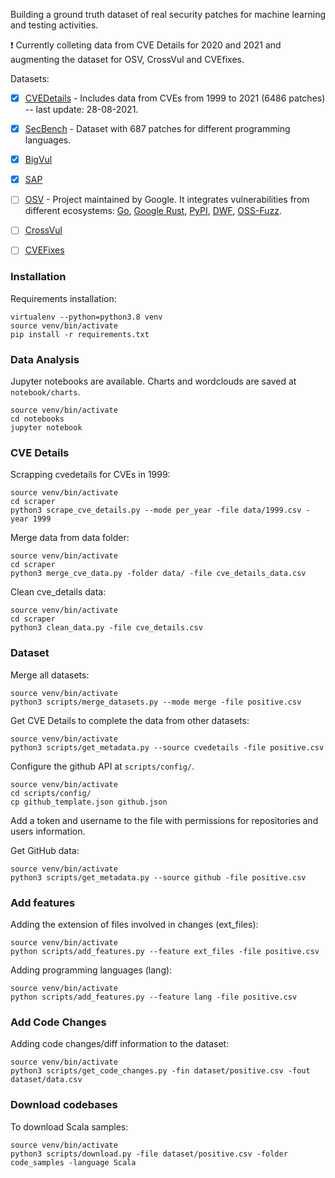 
Building a ground truth dataset of real security patches for machine learning and testing activities.

❗️ Currently colleting data from CVE Details for 2020 and 2021 and augmenting the dataset for OSV, CrossVul and CVEfixes.

Datasets:
- [X] [CVEDetails](https://www.cvedetails.com/) - Includes data from CVEs from 1999 to 2021 (6486 patches) -- last update: 28-08-2021.
- [X] [SecBench](https://github.com/TQRG/secbench) - Dataset with 687 patches for different programming languages.
- [X] [BigVul](https://github.com/ZeoVan/MSR_20_Code_vulnerability_CSV_Dataset)
- [X] [SAP](https://github.com/SAP/project-kb/tree/master/MSR2019)
- [ ] [OSV](https://osv.dev/) - Project maintained by Google. It integrates vulnerabilities from 
different ecosystems: 
[Go](https://github.com/golang/vulndb), [Google Rust](https://github.com/RustSec/advisory-db), [PyPI](https://github.com/pypa/advisory-db), [DWF](https://github.com/distributedweaknessfiling/dwflist), [OSS-Fuzz](https://github.com/google/oss-fuzz-vulns).
- [ ] [CrossVul](https://dimitro.gr/assets/papers/NDLM21.pdf)
- [ ] [CVEFixes](https://arxiv.org/pdf/2107.08760.pdf)


### Installation

Requirements installation:

```
virtualenv --python=python3.8 venv
source venv/bin/activate
pip install -r requirements.txt
```

### Data Analysis 

Jupyter notebooks are available. Charts and wordclouds are saved at `notebook/charts`.

```
source venv/bin/activate
cd notebooks
jupyter notebook
```

### CVE Details

Scrapping cvedetails for CVEs in 1999:
```
source venv/bin/activate
cd scraper
python3 scrape_cve_details.py --mode per_year -file data/1999.csv -year 1999
```

Merge data from data folder:
```
source venv/bin/activate
cd scraper
python3 merge_cve_data.py -folder data/ -file cve_details_data.csv
```

Clean cve_details data:
```
source venv/bin/activate
cd scraper
python3 clean_data.py -file cve_details.csv
```

### Dataset

Merge all datasets:
```
source venv/bin/activate
python3 scripts/merge_datasets.py --mode merge -file positive.csv
```

Get CVE Details to complete the data from other datasets:
```
source venv/bin/activate
python3 scripts/get_metadata.py --source cvedetails -file positive.csv
```

Configure the github API at `scripts/config/`. 
```
source venv/bin/activate
cd scripts/config/
cp github_template.json github.json
```

Add a token and username to the file with permissions for repositories and users information.

Get GitHub data: 
```
source venv/bin/activate
python3 scripts/get_metadata.py --source github -file positive.csv
```

### Add features

Adding the extension of files involved in changes (ext_files):
```
source venv/bin/activate
python scripts/add_features.py --feature ext_files -file positive.csv
```

Adding programming languages (lang):
```
source venv/bin/activate
python scripts/add_features.py --feature lang -file positive.csv
```

### Add Code Changes

Adding code changes/diff information to the dataset:
```
source venv/bin/activate
python3 scripts/get_code_changes.py -fin dataset/positive.csv -fout dataset/data.csv
```

### Download codebases

To download Scala samples:

```
source venv/bin/activate
python3 scripts/download.py -file dataset/positive.csv -folder code_samples -language Scala
```
